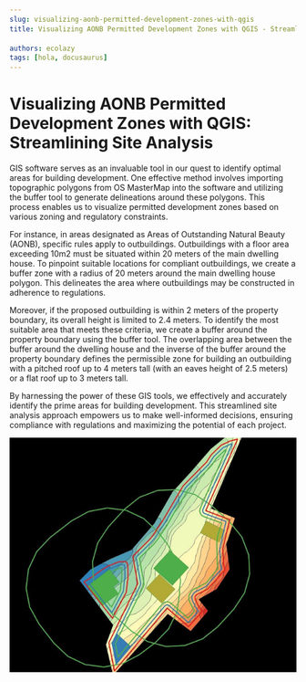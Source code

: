 ```yaml
---
slug: visualizing-aonb-permitted-development-zones-with-qgis
title: Visualizing AONB Permitted Development Zones with QGIS - Streamlining Site Analysis

authors: ecolazy
tags: [hola, docusaurus]
---
```


# Visualizing AONB Permitted Development Zones with QGIS: Streamlining Site Analysis

GIS software serves as an invaluable tool in our quest to identify optimal areas for building development. One effective method involves importing topographic polygons from OS MasterMap into the software and utilizing the buffer tool to generate delineations around these polygons. This process enables us to visualize permitted development zones based on various zoning and regulatory constraints.

For instance, in areas designated as Areas of Outstanding Natural Beauty (AONB), specific rules apply to outbuildings. Outbuildings with a floor area exceeding 10m2 must be situated within 20 meters of the main dwelling house. To pinpoint suitable locations for compliant outbuildings, we create a buffer zone with a radius of 20 meters around the main dwelling house polygon. This delineates the area where outbuildings may be constructed in adherence to regulations.

Moreover, if the proposed outbuilding is within 2 meters of the property boundary, its overall height is limited to 2.4 meters. To identify the most suitable area that meets these criteria, we create a buffer around the property boundary using the buffer tool. The overlapping area between the buffer around the dwelling house and the inverse of the buffer around the property boundary defines the permissible zone for building an outbuilding with a pitched roof up to 4 meters tall (with an eaves height of 2.5 meters) or a flat roof up to 3 meters tall.

By harnessing the power of these GIS tools, we effectively and accurately identify the prime areas for building development. This streamlined site analysis approach empowers us to make well-informed decisions, ensuring compliance with regulations and maximizing the potential of each project.







![Docusaurus Plushie](/img/permitted-development.jpg)
